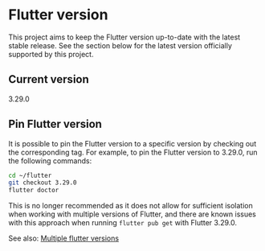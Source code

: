 # Flutter version

This project aims to keep the Flutter version up-to-date with the latest stable release. See the section below for the latest version officially supported by this project.

## Current version

3.29.0

## Pin Flutter version

It is possible to pin the Flutter version to a specific version by checking out the corresponding tag. For example, to pin the Flutter version to 3.29.0, run the following commands:

```bash
cd ~/flutter
git checkout 3.29.0
flutter doctor
```

This is no longer recommended as it does not allow for sufficient isolation when working with multiple versions of Flutter, and there are known issues with this approach when running `flutter pub get` with Flutter 3.29.0.

See also: [Multiple flutter versions](MULTIPLE_FLUTTER_VERSIONS.md)
